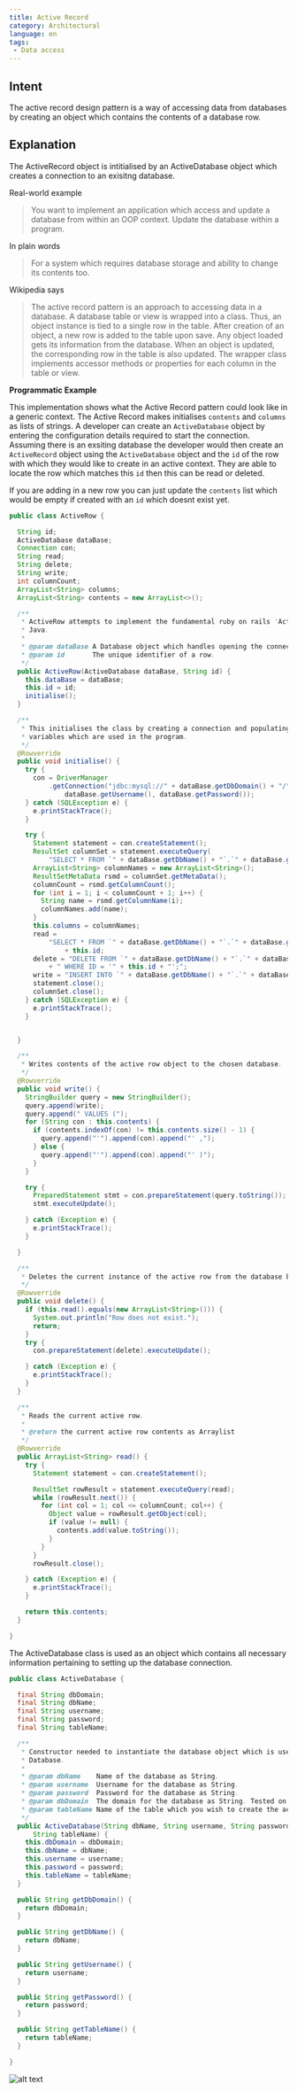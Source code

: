 ```yaml
---
title: Active Record
category: Architectural  
language: en
tags:
 - Data access
---
```


## Intent
The active record design pattern is a way of accessing data from databases by creating an object which contains the contents of a database row.

## Explanation
The ActiveRecord object is intitialised by an ActiveDatabase object which creates a connection to an exisitng database.

Real-world example
> You want to implement an application which access and update a database from within an OOP context.
> Update the database within a program.

In plain words

> For a system which requires database storage and ability to change its contents too.

Wikipedia says
>The active record pattern is an approach to accessing data in a database. A database table or view is wrapped into a class. Thus, an object instance is tied to a single row in the table. After creation of an object, a new row is added to the table upon save. Any object loaded gets its information from the database. When an object is updated, the corresponding row in the table is also updated. The wrapper class implements accessor methods or properties for each column in the table or view.


**Programmatic Example**

This implementation shows what the Active Record pattern could look like in a generic context. The Active Record makes initialises `contents` and `columns` as lists of strings. A developer can create an `ActiveDatabase` object by entering the configuration details required to start the connection. Assuming there is an exsiting database the developer would then create an `ActiveRecord` object using the `ActiveDatabase` object and the `id` of the row with which they would like to create in an active context. They are able to locate the row which matches this `id` then this can be read or deleted. 

If you are adding in a new row you can just update the `contents` list which would be empty if created with an `id` which doesnt exist yet.

```java
public class ActiveRow {

  String id;
  ActiveDatabase dataBase;
  Connection con;
  String read;
  String delete;
  String write;
  int columnCount;
  ArrayList<String> columns;
  ArrayList<String> contents = new ArrayList<>();

  /**
   * ActiveRow attempts to implement the fundamental ruby on rails 'Active Record' design pattern in
   * Java.
   *
   * @param dataBase A Database object which handles opening the connection.
   * @param id       The unique identifier of a row.
   */
  public ActiveRow(ActiveDatabase dataBase, String id) {
    this.dataBase = dataBase;
    this.id = id;
    initialise();
  }

  /**
   * This initialises the class by creating a connection and populating the column names and other
   * variables which are used in the program.
   */
  @Rowverride
  public void initialise() {
    try {
      con = DriverManager
          .getConnection("jdbc:mysql://" + dataBase.getDbDomain() + "/" + dataBase.getDbName(),
              dataBase.getUsername(), dataBase.getPassword());
    } catch (SQLException e) {
      e.printStackTrace();
    }

    try {
      Statement statement = con.createStatement();
      ResultSet columnSet = statement.executeQuery(
          "SELECT * FROM `" + dataBase.getDbName() + "`.`" + dataBase.getTableName() + "`");
      ArrayList<String> columnNames = new ArrayList<String>();
      ResultSetMetaData rsmd = columnSet.getMetaData();
      columnCount = rsmd.getColumnCount();
      for (int i = 1; i < columnCount + 1; i++) {
        String name = rsmd.getColumnName(i);
        columnNames.add(name);
      }
      this.columns = columnNames;
      read =
          "SELECT * FROM `" + dataBase.getDbName() + "`.`" + dataBase.getTableName() + "` WHERE ID="
              + this.id;
      delete = "DELETE FROM `" + dataBase.getDbName() + "`.`" + dataBase.getTableName() + "`"
          + " WHERE ID = '" + this.id + "';";
      write = "INSERT INTO `" + dataBase.getDbName() + "`.`" + dataBase.getTableName() + "`";
      statement.close();
      columnSet.close();
    } catch (SQLException e) {
      e.printStackTrace();
    }


  }

  /**
   * Writes contents of the active row object to the chosen database.
   */
  @Rowverride
  public void write() {
    StringBuilder query = new StringBuilder();
    query.append(write);
    query.append(" VALUES (");
    for (String con : this.contents) {
      if (contents.indexOf(con) != this.contents.size() - 1) {
        query.append("'").append(con).append("' ,");
      } else {
        query.append("'").append(con).append("' )");
      }
    }

    try {
      PreparedStatement stmt = con.prepareStatement(query.toString());
      stmt.executeUpdate();

    } catch (Exception e) {
      e.printStackTrace();
    }

  }

  /**
   * Deletes the current instance of the active row from the database based on the given ID value.
   */
  @Rowverride
  public void delete() {
    if (this.read().equals(new ArrayList<String>())) {
      System.out.println("Row does not exist.");
      return;
    }
    try {
      con.prepareStatement(delete).executeUpdate();

    } catch (Exception e) {
      e.printStackTrace();
    }
  }

  /**
   * Reads the current active row.
   *
   * @return the current active row contents as Arraylist
   */
  @Rowverride
  public ArrayList<String> read() {
    try {
      Statement statement = con.createStatement();

      ResultSet rowResult = statement.executeQuery(read);
      while (rowResult.next()) {
        for (int col = 1; col <= columnCount; col++) {
          Object value = rowResult.getObject(col);
          if (value != null) {
            contents.add(value.toString());
          }
        }
      }
      rowResult.close();

    } catch (Exception e) {
      e.printStackTrace();
    }

    return this.contents;
  }

}
```

The ActiveDatabase class is used as an object which contains all necessary information pertaining to setting up the database connection.
```java
public class ActiveDatabase {

  final String dbDomain;
  final String dbName;
  final String username;
  final String password;
  final String tableName;

  /**
   * Constructor needed to instantiate the database object which is used with the MySQLWorkbench
   * Database.
   *
   * @param dbName    Name of the database as String.
   * @param username  Username for the database as String.
   * @param password  Password for the database as String.
   * @param dbDomain  The domain for the database as String. Tested on localhost:3306
   * @param tableName Name of the table which you wish to create the active row.
   */
  public ActiveDatabase(String dbName, String username, String password, String dbDomain,
      String tableName) {
    this.dbDomain = dbDomain;
    this.dbName = dbName;
    this.username = username;
    this.password = password;
    this.tableName = tableName;
  }

  public String getDbDomain() {
    return dbDomain;
  }

  public String getDbName() {
    return dbName;
  }

  public String getUsername() {
    return username;
  }

  public String getPassword() {
    return password;
  }

  public String getTableName() {
    return tableName;
  }

}

```

![alt text](./etc/active-record.png)

